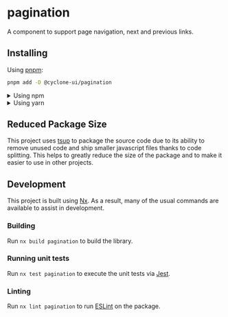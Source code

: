 <!-- START header -->
<!-- END header -->

# pagination

A component to support page navigation, next and previous links.

<!-- START doctoc -->
<!-- END doctoc -->

## Installing

Using [pnpm](http://pnpm.io):

```bash
pnpm add -D @cyclone-ui/pagination
```

<details>
  <summary>Using npm</summary>

```bash
npm install -D @cyclone-ui/pagination
```

</details>

<details>
  <summary>Using yarn</summary>

```bash
yarn add -D @cyclone-ui/pagination
```

</details>

## Reduced Package Size

This project uses [tsup](https://tsup.egoist.dev/) to package the source code
due to its ability to remove unused code and ship smaller javascript files
thanks to code splitting. This helps to greatly reduce the size of the package
and to make it easier to use in other projects.

## Development

This project is built using [Nx](https://nx.dev). As a result, many of the usual
commands are available to assist in development.

### Building

Run `nx build pagination` to build the library.

### Running unit tests

Run `nx test pagination` to execute the unit tests via
[Jest](https://jestjs.io).

### Linting

Run `nx lint pagination` to run [ESLint](https://eslint.org/) on the package.

<!-- START footer -->
<!-- END footer -->
